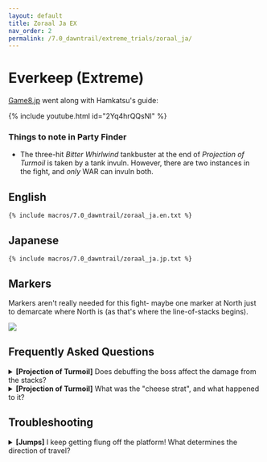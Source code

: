 ```yaml
---
layout: default
title: Zoraal Ja EX
nav_order: 2
permalink: /7.0_dawntrail/extreme_trials/zoraal_ja/
---
```


# Everkeep (Extreme)

[Game8.jp](https://game8.jp/ff14/622454) went along with Hamkatsu's guide:

{% include youtube.html id="2Yq4hrQQsNI" %}

### Things to note in Party Finder

- The three-hit *Bitter Whirlwind* tankbuster at the end of *Projection of 
  Turmoil* is taken by a tank invuln. However, there are two instances in the 
  fight, and *only* WAR can invuln both.

## English

```
{% include macros/7.0_dawntrail/zoraal_ja.en.txt %}
```

## Japanese

```
{% include macros/7.0_dawntrail/zoraal_ja.jp.txt %}
```

## Markers

Markers aren't really needed for this fight- maybe one marker at North just to
demarcate where North is (as that's where the line-of-stacks begins).

![]({{site.baseurl}}/images/7.0_dawntrail/zoraal_ja/markers.jpg)

## Frequently Asked Questions

<details markdown=block>
<summary>
  <b>[Projection of Turmoil]</b> Does debuffing the boss affect the damage from
  the stacks?
</summary>
<table>
  <tr>
    <td>
      <p>Yes, the damage source is still Zoraal Ja, so debuffs like <em>Addle,
      Dismantle, Feint, and Reprisal</em> will lower the stack damage.</p>
    </td>
  </tr>
</table>
</details>

<details markdown=block>
<summary>
  <b>[Projection of Turmoil]</b> What was the "cheese strat", and what happened to it?
</summary>
<table>
  <tr>
    <td>
      <p>On release, the debuffs that players got during <em>Projection of 
      Turmoil</em> would simply disappear if the timer expired without being
      triggered.</p>
      <p>This might seem okay because the "line-of-stacks" sweeps over the 
      arena, however, because the "death wall" in this instance is just a DoT,
      players discovered you could just step out <em>into</em> the death wall,
      avoiding the "line-of-stacks" altogether, and the debuffs would disappear
      without triggering anything.</p>
      <p>This was identified as an issue, and <a href="https://na.finalfantasyxiv.com/lodestone/news/detail/6495aeb93d82245a8d7fe5aaee9e0d9f1121db0b">
      hotfixed about a week</a> after early access.</p>
      <p>Now, the stack triggers when the debuff's timer expires, invalidating 
      this method.</p>
      {% include youtube.html id="DFkauys7bWE" %}
    </td>
  </tr>
</table>
</details>

## Troubleshooting

<details markdown=block>
<summary>
  <b>[Jumps]</b> I keep getting flung off the platform! What determines the direction of travel?
</summary>
<table>
  <tr>
    <td>
      <p>There are two sets of jumps in the encounter:</p>
      <ol>
        <li>The paired jumps (with the white circles).
          <ul>
            <li>If the circles are centered on you, you just get thrown up and 
            down.</li>
            <li>If they are <em>not</em> centered on you, then you get thrown 
            from where <em>your partner</em> (whom the circle is centered on), 
            is standing.</li>
          </ul>
        </li>
        <li>The green tornado on the ground.
          <ul>
            <li>You get thrown from the center of the tornado.</li>
          </ul>
        </li>
      </ol>
    </td>
    <td style="text-align:center">
      <img src="{{site.baseurl}}/images/7.0_dawntrail/zoraal_ja/jump_faq_1.jpg">
      <img src="{{site.baseurl}}/images/7.0_dawntrail/zoraal_ja/jump_faq_2.jpg">
    </td>
  </tr>
</table>
</details>

<script data-goatcounter="https://tuufless.goatcounter.com/count"
        async src="//gc.zgo.at/count.js"></script>
